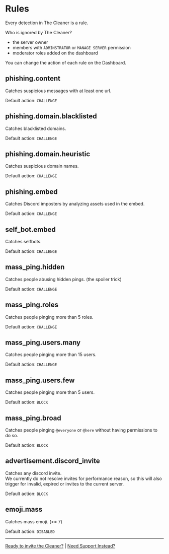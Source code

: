 
# Rules

Every detection in The Cleaner is a rule.

Who is ignored by The Cleaner?

- the server owner
- members with `ADMINSTRATOR` or `MANAGE SERVER` permission
- moderator roles added on the dashboard

You can change the action of each rule on the Dashboard.


## phishing.content

Catches suspicious messages with at least one url.

Default action: `CHALLENGE`


## phishing.domain.blacklisted

Catches blacklisted domains.

Default action: `CHALLENGE`


## phishing.domain.heuristic

Catches suspicious domain names.

Default action: `CHALLENGE`


## phishing.embed

Catches Discord imposters by analyzing assets used in the embed.

Default action: `CHALLENGE`


## self_bot.embed

Catches selfbots.

Default action: `CHALLENGE`


## mass_ping.hidden

Catches people abusing hidden pings. (the spoiler trick)

Default action: `CHALLENGE`


## mass_ping.roles

Catches people pinging more than 5 roles.

Default action: `CHALLENGE`


## mass_ping.users.many

Catches people pinging more than 15 users.

Default action: `CHALLENGE`


## mass_ping.users.few

Catches people pinging more than 5 users.

Default action: `BLOCK`


## mass_ping.broad

Catches people pinging `@everyone` or `@here` without having permissions to do so.

Default action: `BLOCK`


## advertisement.discord_invite

Catches any discord invite.  
We currently do not resolve invites for performance reason, so this will also trigger for invalid, expired or invites to the current server.

Default action: `BLOCK`


## emoji.mass

Catches mass emoji. (>= 7)

Default action: `DISABLED`



---

[Ready to invite the Cleaner?](/dash/) | [Need Support Instead?](/discord)
